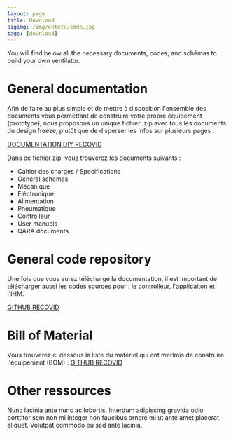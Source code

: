 ```yaml
---
layout: page
title: Download
bigimg: /img/entete/code.jpg
tags: [download]
---
```


You will find below all the necessary documents, codes, and schémas to build your own ventilator.


# General documentation

Afin de faire au plus simple et de mettre à disposition l'ensemble des documents vous permettant de construire votre propre équipement (prototype), nous proposons un unique fichier .zip avec tous les documents du design freeze, plutôt que de disperser les infos sur plusieurs pages :

[DOCUMENTATION DIY RECOVID](https://github.com/Recovid/)

Dans ce fichier zip, vous trouverez les documents suivants :
- Cahier des charges / Specifications
- General schemas
- Mécanique
- Eléctronique
- Alimentation
- Pneumatique
- Controlleur
- User manuels
- QARA documents

# General code repository

Une fois que vous aurez téléchargé la documentation, il est important de télécharger aussi les codes sources pour : le controlleur, l'applicaiton et l'IHM.

[GITHUB RECOVID](https://github.com/Recovid/)

# Bill of Material

Vous trouverez ci dessous la liste du matériel qui ont merlmis de construire l'équipement (BOM) : [GITHUB RECOVID](https://github.com/Recovid/)

# Other ressources
Nunc lacinia ante nunc ac lobortis. Interdum adipiscing gravida odio porttitor sem non mi integer non faucibus ornare mi ut ante amet placerat aliquet. Volutpat commodo eu sed ante lacinia.
